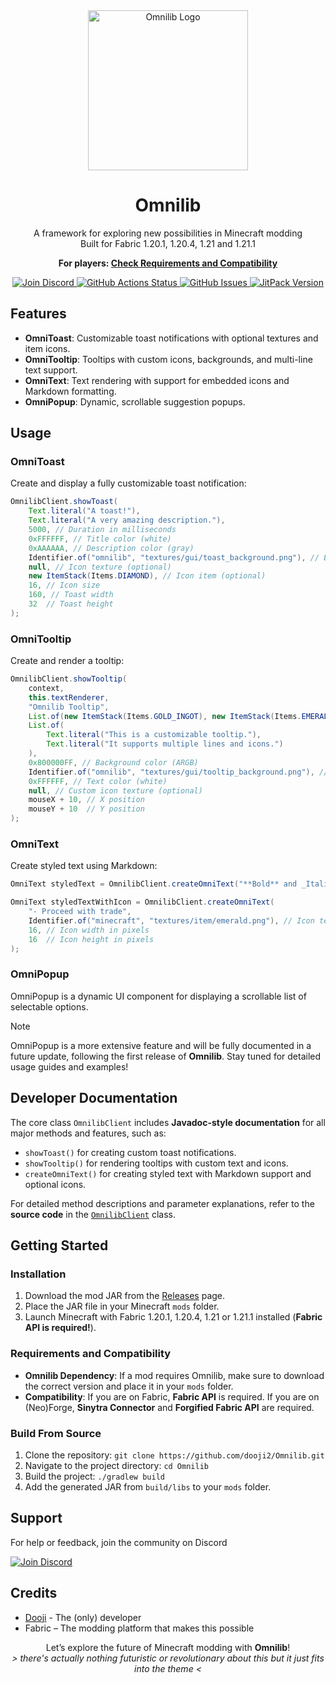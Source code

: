 <div align="center">
    <img src="https://cdn.modrinth.com/data/cached_images/42f674ee76d1a9ead331f83c808276cbe0ce2371_0.webp" alt="Omnilib Logo" width="256" />
    <h1>Omnilib</h1>
    <p>
        A framework for exploring new possibilities in Minecraft modding<br>
        Built for Fabric 1.20.1, 1.20.4, 1.21 and 1.21.1
    </p>
    <p> 
        <strong> 
            For players: <a href="#requirements-and-compatibility">Check Requirements and Compatibility</a> 
        </strong> 
    </p>
    <p>
        <a href="https://discord.gg/UPmnyM9YcY">
            <img src="https://img.shields.io/discord/1153370502539255808?color=5865F2&label=Discord&logo=discord&style=for-the-badge" alt="Join Discord" />
        </a>
        <a href="https://github.com/dooji2/Omnilib/actions">
            <img src="https://img.shields.io/github/actions/workflow/status/dooji2/omnilib/build.yml?style=for-the-badge" alt="GitHub Actions Status" />
        </a>
        <a href="https://github.com/dooji2/Omnilib/issues">
            <img src="https://img.shields.io/github/issues/dooji2/omnilib?color=yellow&style=for-the-badge" alt="GitHub Issues" />
        </a>
        <a href="https://jitpack.io/#dooji2/omnilib/">
            <img src="https://img.shields.io/jitpack/v/github/dooji2/omnilib?style=for-the-badge" alt="JitPack Version" />
        </a>
    </p>
</div>

## Features

- **OmniToast**: Customizable toast notifications with optional textures and item icons.
- **OmniTooltip**: Tooltips with custom icons, backgrounds, and multi-line text support.
- **OmniText**: Text rendering with support for embedded icons and Markdown formatting.
- **OmniPopup**: Dynamic, scrollable suggestion popups.

## Usage

### OmniToast
Create and display a fully customizable toast notification:
```java
OmnilibClient.showToast(
    Text.literal("A toast!"),
    Text.literal("A very amazing description."),
    5000, // Duration in milliseconds
    0xFFFFFF, // Title color (white)
    0xAAAAAA, // Description color (gray)
    Identifier.of("omnilib", "textures/gui/toast_background.png"), // Background texture
    null, // Icon texture (optional)
    new ItemStack(Items.DIAMOND), // Icon item (optional)
    16, // Icon size
    160, // Toast width
    32  // Toast height
);
```

### OmniTooltip
Create and render a tooltip:
```java
OmnilibClient.showTooltip(
    context,
    this.textRenderer,
    "Omnilib Tooltip",
    List.of(new ItemStack(Items.GOLD_INGOT), new ItemStack(Items.EMERALD)), // Item stacks to display
    List.of(
        Text.literal("This is a customizable tooltip."),
        Text.literal("It supports multiple lines and icons.")
    ),
    0x800000FF, // Background color (ARGB)
    Identifier.of("omnilib", "textures/gui/tooltip_background.png"), // Custom background texture (optional)
    0xFFFFFF, // Text color (white)
    null, // Custom icon texture (optional)
    mouseX + 10, // X position
    mouseY + 10  // Y position
);
```

### OmniText
Create styled text using Markdown:
```java
OmniText styledText = OmnilibClient.createOmniText("**Bold** and _Italic_ text with __Markdown__.");

OmniText styledTextWithIcon = OmnilibClient.createOmniText(
    "- Proceed with trade",
    Identifier.of("minecraft", "textures/item/emerald.png"), // Icon texture
    16, // Icon width in pixels
    16  // Icon height in pixels
);
```

### OmniPopup
OmniPopup is a dynamic UI component for displaying a scrollable list of selectable options.

> [!NOTE]
> OmniPopup is a more extensive feature and will be fully documented in a future update, following the first release of **Omnilib**. Stay tuned for detailed usage guides and examples!

## Developer Documentation
The core class `OmnilibClient` includes **Javadoc-style documentation** for all major methods and features, such as:

- `showToast()` for creating custom toast notifications.
- `showTooltip()` for rendering tooltips with custom text and icons.
- `createOmniText()` for creating styled text with Markdown support and optional icons.

For detailed method descriptions and parameter explanations, refer to the **source code** in the [`OmnilibClient`](https://github.com/dooji2/Omnilib/blob/main/src/client/java/com/dooji/omnilib/OmnilibClient.java) class.

## Getting Started

### Installation
1. Download the mod JAR from the [Releases](https://github.com/dooji2/Omnilib/releases) page.
2. Place the JAR file in your Minecraft `mods` folder.
3. Launch Minecraft with Fabric 1.20.1, 1.20.4, 1.21 or 1.21.1 installed (**Fabric API is required!**).

### Requirements and Compatibility
- **Omnilib Dependency**: If a mod requires Omnilib, make sure to download the correct version and place it in your `mods` folder.
- **Compatibility**: If you are on Fabric, **Fabric API** is required. If you are on (Neo)Forge, **Sinytra Connector** and **Forgified Fabric API** are required.

### Build From Source
1. Clone the repository: `git clone https://github.com/dooji2/Omnilib.git`
2. Navigate to the project directory: `cd Omnilib`
3. Build the project: `./gradlew build`
4. Add the generated JAR from `build/libs` to your `mods` folder.

## Support

For help or feedback, join the community on Discord

<a href="https://discord.gg/UPmnyM9YcY">
    <img src="https://img.shields.io/discord/1153370502539255808?color=5865F2&label=Discord&logo=discord&style=for-the-badge" alt="Join Discord" />
</a>

## Credits

- [Dooji](https://github.com/dooji2) - The (only) developer
- Fabric – The modding platform that makes this possible

<p align="center">
    Let’s explore the future of Minecraft modding with <strong>Omnilib</strong>!<br>
    <em>> there's actually nothing futuristic or revolutionary about this but it just fits into the theme <</em>
</p>
